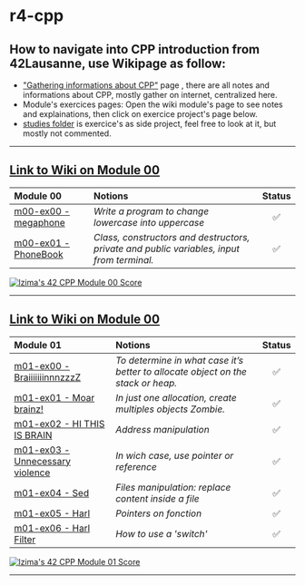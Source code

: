 # r4-cpp

## How to navigate into CPP introduction from 42Lausanne, use Wikipage as follow:
* ["Gathering informations about CPP"](https://github.com/Elwoll/r4-cpp/wiki) page , there are all notes and informations about CPP, mostly gather on internet, centralized here.</br>
* Module's exercices pages: Open the wiki module's page to see notes and explainations, then click on exercice project's page below. 
* [studies folder](https://github.com/Elwoll/r4-cpp/tree/main/studies) is exercice's as side project, feel free to look at it, but mostly not commented.

---

## [Link to Wiki on Module 00](https://github.com/Elwoll/r4-cpp/wiki/Module-00)
| **Module 00** | Notions | Status |
|:--|:--|:--:|
| [m00-ex00 - megaphone](https://github.com/Elwoll/r4-cpp/tree/main/module_00/ex00) | *Write a program to change lowercase into uppercase*  | ✅ |
| [m00-ex01 - PhoneBook](https://github.com/Elwoll/r4-cpp/tree/main/module_00/ex01) | *Class, constructors and destructors, private and public variables, input from terminal.* | ✅ |

[![lzima's 42 CPP Module 00 Score](https://badge42.vercel.app/api/v2/cl1nk4f8f004009lb75fyii0c/project/2774883)](https://github.com/JaeSeoKim/badge42)

---


## [Link to Wiki on Module 00](https://github.com/Elwoll/r4-cpp/wiki/Module-00)
| **Module 01** | Notions | Status |
|:--|:--|:--:|
| [m01-ex00 - BraiiiiiiinnnzzzZ](https://github.com/Elwoll/r4-cpp/tree/main/module_01/ex00) | *To determine in what case it’s better to allocate object on the stack or heap.* | ✅ |
| [m01-ex01 - Moar brainz!](https://github.com/Elwoll/r4-cpp/tree/main/module_01/ex01) | *In just one allocation, create multiples objects Zombie.*| ✅ | 
| [m01-ex02 - HI THIS IS BRAIN](https://github.com/Elwoll/r4-cpp/tree/main/module_01/ex02) | *Address manipulation* | ✅ |
| [m01-ex03 - Unnecessary violence](https://github.com/Elwoll/r4-cpp/tree/main/module_01/ex03) | *In wich case, use pointer or reference*| ✅ |
| [m01-ex04 - Sed](https://github.com/Elwoll/r4-cpp/tree/main/module_01/ex04) | *Files manipulation: replace content inside a file* | ✅ |
| [m01-ex05 - Harl](https://github.com/Elwoll/r4-cpp/tree/main/module_01/ex05) | *Pointers on fonction* | ✅ |
| [m01-ex06 - Harl Filter](https://github.com/Elwoll/r4-cpp/tree/main/module_01/ex06) | *How to use a 'switch'* | ✅ |


[![lzima's 42 CPP Module 01 Score](https://badge42.vercel.app/api/v2/cl1nk4f8f004009lb75fyii0c/project/2900342)](https://github.com/JaeSeoKim/badge42)

---
